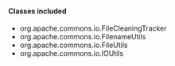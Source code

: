 #### Classes included
- org.apache.commons.io.FileCleaningTracker
- org.apache.commons.io.FilenameUtils
- org.apache.commons.io.FileUtils
- org.apache.commons.io.IOUtils
